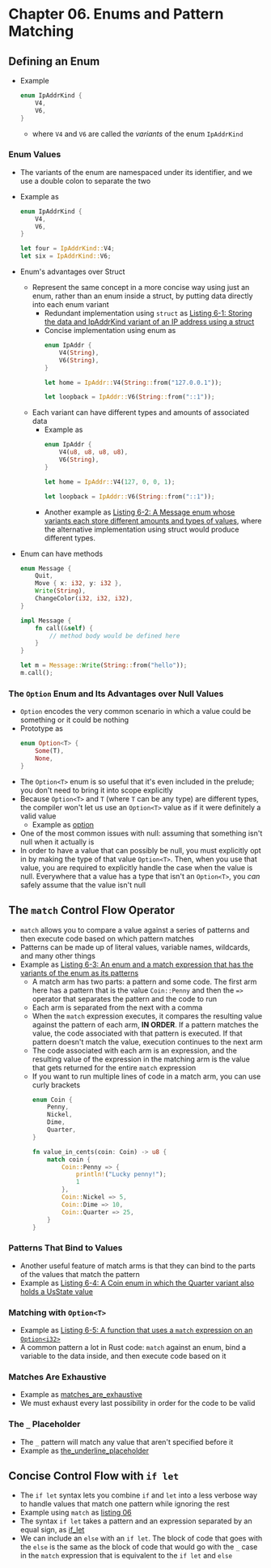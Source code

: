 # Chapter 06. Enums and Pattern Matching 

## Defining an Enum
- Example 
    ```rust
    enum IpAddrKind {
        V4,
        V6,
    }
    ```
    - where `V4` and `V6` are called the *variants* of the enum `IpAddrKind`

### Enum Values
- The variants of the enum are namespaced under its identifier, and we use a double colon to
    separate the two
- Example as 
    ```rust
    enum IpAddrKind {
        V4,
        V6,
    }

    let four = IpAddrKind::V4;
    let six = IpAddrKind::V6;
    ```

- Enum's advantages over Struct
    - Represent the same concept in a more concise way using just an enum, rather than an enum
    inside a struct, by putting data directly into each enum variant
        - Redundant implementation using `struct` as 
            [Listing 6-1: Storing the data and IpAddrKind variant of an IP address using a struct](listings/_01/src/main.rs)
        - Concise implementation using enum as 
            ```rust
            enum IpAddr {
                V4(String),
                V6(String),
            }

            let home = IpAddr::V4(String::from("127.0.0.1"));

            let loopback = IpAddr::V6(String::from("::1"));
            ```
    - Each variant can have different types and amounts of associated data
        - Example as 
            ```rust
            enum IpAddr {
                V4(u8, u8, u8, u8),
                V6(String),
            }

            let home = IpAddr::V4(127, 0, 0, 1);

            let loopback = IpAddr::V6(String::from("::1"));
            ```
        - Another example as 
            [Listing 6-2: A Message enum whose variants each store different amounts and types of values](listings/_02/src/main.rs),
            where the alternative implementation using struct would produce different types.
- Enum can have methods
    ```rust
    enum Message {
        Quit,
        Move { x: i32, y: i32 },
        Write(String),
        ChangeColor(i32, i32, i32),
    }

    impl Message {
        fn call(&self) {
            // method body would be defined here
        }
    }

    let m = Message::Write(String::from("hello"));
    m.call();
    ```

### The `Option` Enum and Its Advantages over Null Values
- `Option` encodes the very common scenario in which a value could be something or it could be
  nothing
- Prototype as 
    ```rust
    enum Option<T> {
        Some(T),
        None,
    }
    ```
- The `Option<T>` enum is so useful that it's even included in the prelude; you don't need to bring
  it into scope explicitly
- Because `Option<T>` and `T` (where `T` can be any type) are different types, the compiler won't
  let us use an `Option<T>` value as if it were definitely a valid value
    - Example as [option](listings/option/src/main.rs)
- One of the most common issues with null: assuming that something isn't null when it actually is
- In order to have a value that can possibly be null, you must explicitly opt in by making the type
  of that value `Option<T>`. Then, when you use that value, you are required to explicitly handle
  the case when the value is null. Everywhere that a value has a type that isn't an `Option<T>`, you
  *can* safely assume that the value isn't null

## The `match` Control Flow Operator
- `match` allows you to compare a value against a series of patterns and then execute code based on
  which pattern matches
- Patterns can be made up of literal values, variable names, wildcards, and many other things
- Example as [Listing 6-3: An enum and a match expression that has the variants of the enum as its patterns](listings/_03/src/main.rs)
    - A match arm has two parts: a pattern and some code. The first arm here has a pattern that is
        the value `Coin::Penny` and then the `=>` operator that separates the pattern and the code
        to run
    - Each arm is separated from the next with a comma
    - When the `match` expression executes, it compares the resulting value against the pattern of
        each arm, **IN ORDER**. If a pattern matches the value, the code associated with that
        pattern is executed. If that pattern doesn't match the value, execution continues to the
        next arm
    - The code associated with each arm is an expression, and the resulting value of the expression
        in the matching arm is the value that gets returned for the entire `match` expression
    - If you want to run multiple lines of code in a match arm, you can use curly brackets
        ```rust
        enum Coin {
            Penny,
            Nickel,
            Dime,
            Quarter,
        }

        fn value_in_cents(coin: Coin) -> u8 {
            match coin {
                Coin::Penny => {
                    println!("Lucky penny!");
                    1
                },
                Coin::Nickel => 5,
                Coin::Dime => 10,
                Coin::Quarter => 25,
            }
        }
        ```
  
### Patterns That Bind to Values
- Another useful feature of match arms is that they can bind to the parts of the values that match
  the pattern
- Example as [Listing 6-4: A Coin enum in which the Quarter variant also holds a UsState value](listings/_04/src/main.rs)

### Matching with `Option<T>`
- Example as [Listing 6-5: A function that uses a `match` expression on an `Option<i32>`](listings/_05/src/main.rs)
- A common pattern a lot in Rust code: `match` against an enum, bind a variable to the data inside,
  and then execute code based on it

### Matches Are Exhaustive
- Example as [matches_are_exhaustive](listings/matches_are_exhaustive/src/main.rs)
- We must exhaust every last possibility in order for the code to be valid

### The `_` Placeholder 
- The `_` pattern will match any value that aren't specified before it
- Example as [the_underline_placeholder](listings/the_underline_placeholder/src/main.rs)

## Concise Control Flow with `if let`
- The `if let` syntax lets you combine `if` and `let` into a less verbose way to handle values that
  match one pattern while ignoring the rest
- Example using `match` as [listing 06](listings/_06/src/main.rs)
- The syntax `if let` takes a pattern and an expression separated by an equal sign, as
  [if_let](./listings/if_let/src/main.rs)
- We can include an `else` with an `if let`. The block of code that goes with the `else` is the
  same as the block of code that would go with the `_` case in the `match` expression that is
  equivalent to the `if let` and `else`
